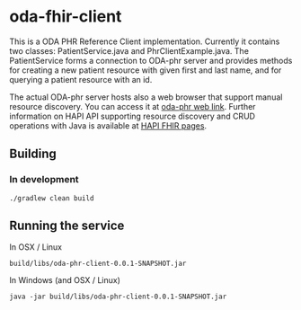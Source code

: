 # oda-fhir-client

This is a ODA PHR Reference Client implementation.
Currently it contains two classes: PatientService.java and PhrClientExample.java.
The PatientService forms a connection to ODA-phr server and provides methods for
creating a new patient resource with given first and last name, and for querying
a patient resource with an id.

The actual ODA-phr server hosts also a web browser that support manual resource discovery.
You can access it at [oda-phr web link](https://oda.medidemo.fi/phr).
Further information on HAPI API supporting resource discovery and CRUD operations with Java
is available at [HAPI FHIR pages](http://hapifhir.io).

## Building

### In development
```
./gradlew clean build
```

## Running the service

In OSX / Linux
```
build/libs/oda-phr-client-0.0.1-SNAPSHOT.jar
```

In Windows (and OSX / Linux)
```
java -jar build/libs/oda-phr-client-0.0.1-SNAPSHOT.jar
```

